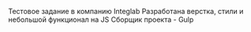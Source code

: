 Тестовое задание в компанию Integlab
Разработана верстка, стили и небольшой функционал на JS
Сборщик проекта - Gulp
